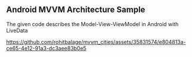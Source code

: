 ## Android MVVM Architecture Sample

The given code describes the Model-View-ViewModel in Android with LiveData 


https://github.com/rohitbalage/mvvm_cities/assets/35831574/e804813a-ce65-4e12-91a3-dc3aee83b0e5